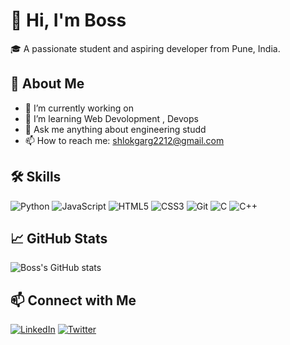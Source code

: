 # 👋 Hi, I'm Boss

🎓 A passionate student and aspiring developer from Pune, India.

## 🚀 About Me

- 🔭 I’m currently working on 
- 🌱 I’m learning Web Devolopment , Devops
- 💬 Ask me anything about  engineering studd
- 📫 How to reach me: shlokgarg2212@gmail.com

## 🛠️ Skills

![Python](https://img.shields.io/badge/-Python-3776AB?style=for-the-badge&logo=python&logoColor=white)
![JavaScript](https://img.shields.io/badge/-JavaScript-F7DF1E?style=for-the-badge&logo=javascript&logoColor=black)
![HTML5](https://img.shields.io/badge/-HTML5-E34F26?style=for-the-badge&logo=html5&logoColor=white)
![CSS3](https://img.shields.io/badge/-CSS3-1572B6?style=for-the-badge&logo=css3&logoColor=white)
![Git](https://img.shields.io/badge/-Git-F05032?style=for-the-badge&logo=git&logoColor=white)
![C](https://img.shields.io/badge/-C-00599C?style=for-the-badge&logo=c&logoColor=white)
![C++](https://img.shields.io/badge/-C++-00599C?style=for-the-badge&logo=c%2B%2B&logoColor=white)


## 📈 GitHub Stats

![Boss's GitHub stats](https://github-readme-stats.vercel.app/api?username=yourusername&show_icons=true&theme=radical)

## 📫 Connect with Me

[![LinkedIn](https://img.shields.io/badge/-LinkedIn-0077B5?style=flat&logo=linkedin&logoColor=white)](linkedin.com/in/shlok-garg-524991320)
[![Twitter](https://img.shields.io/badge/-Twitter-1DA1F2?style=flat&logo=twitter&logoColor=white)]()

<!---
ShlokGarg22/ShlokGarg22 is a ✨ special ✨ repository because its `README.md` (this file) appears on your GitHub profile.
You can click the Preview link to take a look at your changes.
--->
